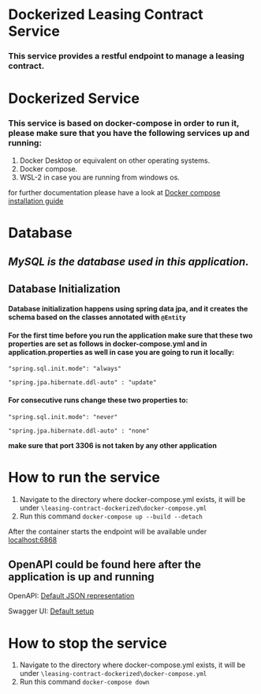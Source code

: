 # Dockerized Leasing Contract Service

### This service provides a restful endpoint to manage a leasing contract.

# Dockerized Service
### This service is based on docker-compose in order to run it, please make sure that you have the following services up and running:

1. Docker Desktop or equivalent on other operating systems.
2. Docker compose.
3. WSL-2 in case you are running from windows os.

for further documentation please have a look at [Docker compose installation guide](https://docs.docker.com/compose/install/)

# Database
## *MySQL is the database used in this application.*


## Database Initialization
#### Database initialization happens using spring data jpa, and it creates the schema based on the classes annotated with `@Entity`

#### For the first time before you run the application make sure that these two properties are set as follows in docker-compose.yml and in application.properties as well in case you are going to run it locally:

`"spring.sql.init.mode": "always"`

`"spring.jpa.hibernate.ddl-auto" : "update"`

#### For consecutive runs change these two properties to:

`"spring.sql.init.mode": "never"`

`"spring.jpa.hibernate.ddl-auto" : "none"`

**make sure that port 3306 is not taken by any other application**


# How to run the service

1. Navigate to the directory where docker-compose.yml exists, it will be under `\leasing-contract-dockerized\docker-compose.yml`
2. Run this command `docker-compose up --build --detach`

After the container starts the endpoint will be available under [localhost:6868](http://localhost:6868)

## OpenAPI could be found here after the application is up and running

OpenAPI: [Default JSON representation](http://localhost:8080/api-docs)

Swagger UI: [Default setup](http://localhost:8080/swagger-ui/index.html)

# How to stop the service

1. Navigate to the directory where docker-compose.yml exists, it will be under `\leasing-contract-dockerized\docker-compose.yml`
2. Run this command `docker-compose down`

